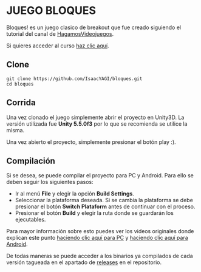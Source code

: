 # JUEGO BLOQUES

Bloques! es un juego clasico de breakout que fue creado siguiendo el tutorial del canal de [HagamosVideojuegos](https://www.youtube.com/user/juande/featured).

Si quieres acceder al curso [haz clic aquí](https://www.youtube.com/playlist?list=PLREdURb87ks3iypIlK-4RyW3ek6gXwEf7).

## Clone

```shell
git clone https://github.com/IsaacYAGI/bloques.git
cd bloques
```

## Corrida
Una vez clonado el juego simplemente abrir el proyecto en Unity3D. La versión utilizada fue **Unity 5.5.0f3** por lo que se recomienda se utilice la misma.

Una vez abierto el proyecto, simplemente presionar el botón play :).

## Compilación
Si se desea, se puede compilar el proyecto para PC y Android. Para ello se deben seguir los siguientes pasos:

- Ir al menú **File** y elegir la opción **Build Settings**.
- Seleccionar la plataforma deseada. Si se cambia la plataforma se debe presionar el botón **Switch Plataform** antes de continuar con el proceso.
- Presionar el botón **Build** y elegir la ruta donde se guardarán los ejecutables.

Para mayor información sobre esto puedes ver los videos originales donde explican este punto [haciendo clic aquí para PC](https://www.youtube.com/watch?v=hO7OwwURLNY&list=PLREdURb87ks3iypIlK-4RyW3ek6gXwEf7&index=17) y [haciendo clic aquí para Android](https://www.youtube.com/watch?v=iOvU7xsj6do&index=20&list=PLREdURb87ks3iypIlK-4RyW3ek6gXwEf7).

De todas maneras se puede acceder a los binarios ya compilados de cada versión tagueada en el apartado de [releases](https://github.com/IsaacYAGI/bloques/releases) en el repositorio.